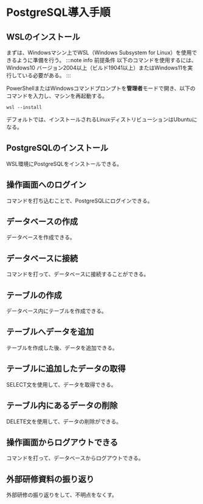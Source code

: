 # PostgreSQL導入手順

## WSLのインストール

まずは、Windowsマシン上でWSL（Windows Subsystem for Linux）を使用できるように準備を行う。
:::note info
前提条件
以下のコマンドを使用するには、Windows10 バージョン2004以上（ビルド19041以上）またはWindows11を実行している必要がある。
:::

PowerShellまたはWindowsコマンドプロンプトを**管理者**モードで開き、以下のコマンドを入力し、マシンを再起動する。

```powershell:powershell
wsl --install
```
デフォルトでは、インストールされるLinuxディストリビューションはUbuntuになる。

## PostgreSQLのインストール

WSL環境にPostgreSQLをインストールできる。

## 操作画面へのログイン

コマンドを打ち込むことで、PostgreSQLにログインできる。

## データベースの作成

データベースを作成できる。

## データベースに接続

コマンドを打って、データベースに接続することができる。

## テーブルの作成

データベース内にテーブルを作成できる。

## テーブルへデータを追加

テーブルを作成した後、データを追加できる。

## テーブルに追加したデータの取得

SELECT文を使用して、データを取得できる。

## テーブル内にあるデータの削除

DELETE文を使用して、データの削除ができる。

## 操作画面からログアウトできる

コマンドを打って、データベースからログアウトできる。

## 外部研修資料の振り返り

外部研修の振り返りをして、不明点をなくす。
